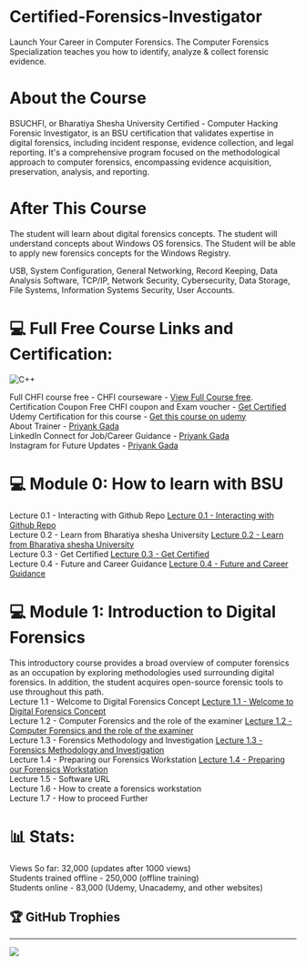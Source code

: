 # Certified-Forensics-Investigator
Launch Your Career in Computer Forensics. The Computer Forensics Specialization teaches you how to identify, analyze &amp; collect forensic evidence.  </br>

# About the Course
BSUCHFI, or Bharatiya Shesha University Certified - Computer Hacking Forensic Investigator, is an BSU certification that validates expertise in digital forensics, including incident response, evidence collection, and legal reporting. It's a comprehensive program focused on the methodological approach to computer forensics, encompassing evidence acquisition, preservation, analysis, and reporting.  </br>

# After This Course
The student will learn about digital forensics concepts.
The student will understand concepts about Windows OS forensics.
The Student will be able to apply new forensics concepts for the Windows Registry.

USB, System Configuration, General Networking, Record Keeping, Data Analysis Software, TCP/IP, Network Security, Cybersecurity, Data Storage, File Systems, Information Systems Security, User Accounts.


# 💻 Full Free Course Links and Certification:  </br>
![C++](https://img.shields.io/badge/c++-%2300599C.svg?style=for-the-badge&logo=c%2B%2B&logoColor=white)  </br>

Full CHFI course free - CHFI courseware - [View Full Course free](https://www.youtube.com/watch?v=X3-bTQpx7T8&list=PLNoxDhp7acwq_hxQxHotIgRZG-GVzi5x5).  </br>
Certification Coupon Free CHFI coupon and Exam voucher - [Get Certified](https://www.iSerpent.com)  </br>
Udemy Certification for this course - [Get this course on udemy](https://www.udemy.com/user/priyank-gada/)  </br>
About Trainer - [Priyank Gada](https://www.priyankgada.com)  </br>
LinkedIn Connect for Job/Career Guidance - [Priyank Gada](https://www.linkedin.com/in/priyankgada)  </br>
Instagram for Future Updates - [Priyank Gada](https://www.instagram.com/gada.priyank)  </br>

# 💻 Module 0: How to learn with BSU
Lecture 0.1 - Interacting with Github Repo [Lecture 0.1 - Interacting with Github Repo](https://youtu.be/f_Dkyvmp_eg) </br>
Lecture 0.2 - Learn from Bharatiya shesha University [Lecture 0.2 - Learn from Bharatiya shesha University](https://youtu.be/BhZJFEu24pk) </br>
Lecture 0.3 - Get Certified [Lecture 0.3 - Get Certified](https://youtu.be/H_NtGdbw_G0) </br>
Lecture 0.4 - Future and Career Guidance [Lecture 0.4 - Future and Career Guidance](https://youtu.be/8G0WqWeDHwk) </br>

# 💻 Module 1: Introduction to Digital Forensics
This introductory course provides a broad overview of computer forensics as an occupation by exploring methodologies used surrounding digital forensics. In addition, the student acquires open-source forensic tools to use throughout this path. </br>
Lecture 1.1 - Welcome to Digital Forensics Concept [Lecture 1.1 - Welcome to Digital Forensics Concept](https://www.youtube.com/watch?v=X3-bTQpx7T8&list=PLNoxDhp7acwq_hxQxHotIgRZG-GVzi5x5) </br>
Lecture 1.2 - Computer Forensics and the role of the examiner [Lecture 1.2 - Computer Forensics and the role of the examiner](https://www.youtube.com/watch?v=X3-bTQpx7T8&list=PLNoxDhp7acwq_hxQxHotIgRZG-GVzi5x5) </br>
Lecture 1.3 - Forensics Methodology and Investigation [Lecture 1.3 - Forensics Methodology and Investigation](https://www.youtube.com/watch?v=X3-bTQpx7T8&list=PLNoxDhp7acwq_hxQxHotIgRZG-GVzi5x5) </br>
Lecture 1.4 - Preparing our Forensics Workstation [Lecture 1.4 - Preparing our Forensics Workstation](https://www.youtube.com/watch?v=X3-bTQpx7T8&list=PLNoxDhp7acwq_hxQxHotIgRZG-GVzi5x5) </br>
Lecture 1.5 - Software URL </br>
Lecture 1.6 - How to create a forensics workstation </br>
Lecture 1.7 - How to proceed Further </br>


# 📊 Stats:

Views So far: 32,000 (updates after 1000 views) </br>
Students trained offline - 250,000 (offline training)  </br>
Students online - 83,000 (Udemy, Unacademy, and other websites)  </br>

## 🏆 GitHub Trophies

---
[![](https://visitcount.itsvg.in/api?id=gadapriyank&icon=0&color=0)](https://visitcount.itsvg.in)


